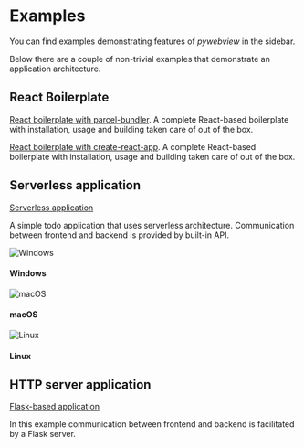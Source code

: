 # Examples

You can find examples demonstrating features of _pywebview_ in the sidebar.

Below there are a couple of non-trivial examples that demonstrate an application architecture.

## React Boilerplate

[React boilerplate with parcel-bundler](https://github.com/r0x0r/pywebview-react-boilerplate). A complete React-based boilerplate with installation, usage and building taken care of out of the box.

[React boilerplate with create-react-app](https://github.com/dzc0d3r/pywebview-react-boilerplate/). A complete React-based boilerplate with installation, usage and building taken care of out of the box.


## Serverless application

[Serverless application](https://github.com/r0x0r/pywebview/tree/docs/examples/todos)

A simple todo application that uses serverless architecture. Communication between frontend and backend is provided by built-in API.

<div class='gallery'>
  <div>
    <img src='/screenshots/todos-windows.png' alt='Windows' class='zoom'/>
    <h4>Windows</h4>
  </div>
  <div>
    <img src='/screenshots/todos-macos.png' alt='macOS' class='zoom'/>
    <h4>macOS</h4>
  </div>
  <div>
    <img src='/screenshots/todos-linux.png' alt='Linux' class='zoom'/>
    <h4>Linux</h4>
  </div>
</div>

## HTTP server application

[Flask-based application](https://github.com/r0x0r/pywebview/tree/docs/examples/flask_app)

In this example communication between frontend and backend is facilitated by a Flask server.
